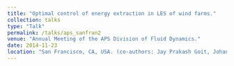 ```yaml
---
title: "Optimal control of energy extraction in LES of wind farms."
collection: talks
type: "Talk"
permalink: /talks/aps_sanfran2
venue: "Annual Meeting of the APS Division of Fluid Dynamics."
date: 2014-11-23
location: "San Francisco, CA, USA. (co-authors: Jay Prakash Goit, Johan Meyers)"
---
```

